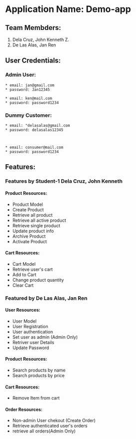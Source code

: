 # Application Name: Demo-app

## Team Membders:
1. Dela Cruz, John Kenneth Z.
2. De Las Alas, Jan Ren

## User Credentials:

### Admin User:

    * email: jan@gmail.com
    * password: Jan12345

    * email: ken@mail.com
    * password: password1234

### Dummy Customer:

    * email: "delasalas@gmail.com
    * password: delasalas12345



    * email: consumer@mail.com
    * password: password1234


## Features: 

### Features by Student-1 Dela Cruz, John Kenneth 

#### Product Resources:
* Product Model
* Create Product
* Retrieve all product
* Retrieve all active product
* Retrieve single product
* Update product info
* Archive Product
* Activate Product

#### Cart Resources: 
* Cart Model
* Retrieve user's cart
* Add to Cart
* Change product quantity
* Clear Cart

### Featured by De Las Alas, Jan Ren

#### User Resources:
* User Model
* User Registration
* User authentication
* Set user as admin (Admin Only)
* Retriver user Details
* Update Password

#### Product Resources:
* Search products by name
* Search products by price

#### Cart Resources:
* Remove Item from cart

#### Order Resources:
* Non-admin User chekout (Create Order)
* Retrieve authenticated user's orders
* retrieve all orders(Admin Only)


